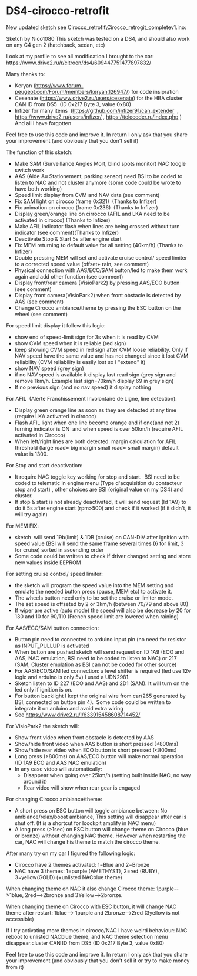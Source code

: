 # DS4-cirocco-retrofit

New updated sketch see Cirocco_retrofit\Cirocco_retrogit_completev1.ino:



Sketch by Nico1080
This sketch was tested on a DS4, and should also work on any C4 gen 2 (hatchback, sedan, etc)

Look at my profile to see all modification I brought to the car:
https://www.drive2.ru/r/citroen/ds4/609447751477897832/

Many thanks to:
- Keryan (https://www.forum-peugeot.com/Forum/members/keryan.126947/) for code insipration
- Cesenate (https://www.drive2.ru/users/cesenate) for the HBA cluster CAN ID from DS5  (ID 0x217 Byte 3, value 0x80)
- Infizer for many items  (https://github.com/infizer91/can_extender  , https://www.drive2.ru/users/infizer/ , https://telecoder.ru/index.php )
And all I have forgotten

Feel free to use this code and improve it. In return I only ask that you share your improvement (and obviously that you don't sell it)

The function of this sketch:
- Make SAM (Surveillance Angles Mort, blind spots monitor) NAC toogle switch work
- AAS (Aide Au Stationement, parking sensor) need BSI to be coded to listen to NAC and not cluster anymore (some code could be wrote to have both working)
- Speed limit display from CVM and NAV data (see comment)
- Fix SAM light on cirocco (frame 0x321)  (Thanks to Infizer)
- Fix animation on cirocco (frame 0x236)  (Thanks to Infizer)
- Display green/orange line on cirrocco (AFIL and LKA need to be activated in cirocco) (Thanks to Infizer)
- Make AFIL indicator flash when lines are being crossed without turn indicator (see comment)(Thanks to Infizer)
- Deactivate Stop & Start 5s after engine start
- Fix MEM returning to default value for all setting (40km/h) (Thanks to Infizer)
- Double pressing MEM will set and activate cruise control/ speed limiter to a corrected speed value (offset+ rain, see comment)
- Physical connection with AAS/ECO/SAM button/led to make them work again and add other function (see comment)
- Display front/rear camera (VisioPark2) by pressing AAS/ECO button (see comment)
- Display front camera(VisioPark2) when front obstacle is detected by AAS (see comment)
- Change Cirocco ambiance/theme by pressing the ESC button on the wheel (see comment)

For speed limit display it follow this logic:
- show end of speed-limit sign for 3s when it is read by CVM
- show CVM speed when it is reliable (red sign)
- keep showing CVM speed in red sign after CVM loose reliability. Only if NAV speed have the same value and has not changed since it lost CVM reliability (CVM reliability is easily lost so I "extend" it)
- show NAV speed (grey sign)
- if no NAV speed is available it display last read sign (grey sign and remove 1km/h. Example last sign=70km/h display 69 in grey sign)
- If no previous sign (and no nav speed) it display nothing

For AFIL  (Alerte Franchissement Involontaire de Ligne, line detection):
- Display green orange line as soon as they are detected at any time (require LKA activated in cirocco)
- Flash AFIL light when one line become orange and if one(and not 2) turning indicator is ON  and when speed is over 50km/h (require AFIL activated in Cirocco)
- When left/right lines are both detected: margin calculation for AFIL threshold (large road= big margin small road= small margin) default value is 1300.

For Stop and start deactivation:
- It require NAC toggle key working for stop and start.  BSI need to be coded to telematic in engine menu (Type d'acquisition du contacteur stop and start) , other choices are BSI (original value on my DS4) and cluster.
- If stop & start is not already deactivated, it will send request (Id 1A9) to do it 5s after engine start (rpm>500) and check if it worked (if it didn't, it will try again)

For MEM FIX:
- sketch  will send 19b(limit) & 1DB (cruise) on CAN-DIV after ignition with speed value (BSI will send the same frame several times (6 for limit, 3 for cruise) sorted in ascending order
- Some code could be written to check if driver changed setting and store new values inside EEPROM

For setting cruise control/ speed limiter:
- the sketch will program the speed value into the MEM setting and emulate the needed button press (pause, MEM etc) to activate it.
- The wheels button need only to be set the cruise or limiter mode.
- The set speed is offseted by 2 or 3km/h (between 70/79 and above 80)
- If wiper are active (auto mode) the speed will also be decrease by 20 for 130 and 10 for 90/110 (French speed limit are lowered when raining)

For AAS/ECO/SAM button connection: 
- Button pin need to connected to arduino input pin (no need for resistor as INPUT_PULLUP is activated
- When button are pushed sketch will send request on ID 1A9 (ECO and AAS, NAC emulation, BSI need to be coded to listen to NAC) or 217 (SAM, Cluster emulation as BSI can not be coded for other source)
- For AAS/ECO/SAM led connection: a level shifter is required (led use 12v logic and arduino is only 5v) I used a UDN2981.
- Sketch listen to ID 227 (ECO and AAS) and 2D1 (SAM). It will turn on the led only if ignition is on.
- For button backlight I kept the original wire from car(265 generated by BSI, connected on button pin 4).  Some code could be written to integrate it on arduino and avoid extra wiring
- See https://www.drive2.ru/l/633915458608714452/

For VisioPark2 the sketch will:
- Show front video when front obstacle is detected by AAS
- Show/hide front video when AAS button is short pressed (<800ms)
- Show/hide rear video when ECO button is short pressed (<800ms)
- Long press (>800ms) on AAS/ECO button will make normal operation (ID 1A9 ECO and AAS NAC emulation)
- In any case video will automatically:
   - 	Disappear when going over 25km/h (setting built inside NAC, no way around it)
   - 	Rear video will show when rear gear is engaged 	


For changing Cirocco ambiance/theme:
- A short press on ESC button will toggle ambiance between: No ambiance/relax/boost ambiance,  This setting will disappear after car is shut off.  (It is a shortcut for Icockpit amplify in NAC menu)
- A long press (>1sec) on ESC button will change theme on Cirocco (blue or bronze) without changing NAC theme. However when restarting the car, NAC will change his theme to match the cirocco theme.

After many try on my car I figured the following logic:
- Cirocco have 2 themes activated: 1=Blue and 2=Bronze
- NAC have 3 themes: 1=purple (AMETHYST), 2=red (RUBY), 3=yellow(GOLD)  (+unlisted NACblue theme)

When changing theme on NAC it also change Cirocco theme: 1purple-->1blue, 2red-->2bronze and 3Yellow-->2bronze.

When changing theme on Cirocco with ESC button, it will change NAC theme after restart: 1blue--> 1purple and 2bronze-->2red  (3yellow is not accessible)


If I try activating more themes in cirocco/NAC I have weird behaviour: NAC reboot to unlisted NACblue theme, and NAC theme selection menu disappear.cluster CAN ID from DS5  (ID 0x217 Byte 3, value 0x80)


Feel free to use this code and improve it. In return I only ask that you share your improvement (and obviously that you don't sell it or try to make money from it)
